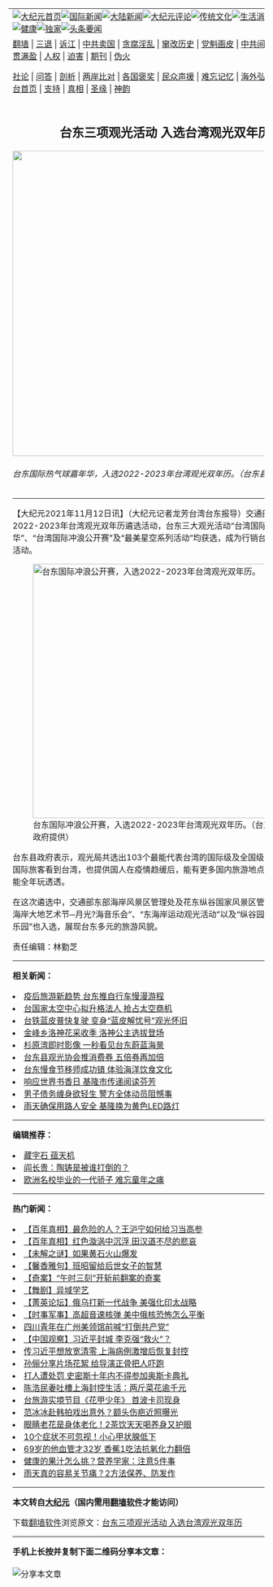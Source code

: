 <a name="1" id="1" target="_blank"></a><span id="1"></span>
<table align=center border="0"><tr><td colspan="2" VALIGN=TOP><a href="https://github.com/qezyik366/djy/blob/master/gb/nf1351518.md#1"><img src="https://raw.githubusercontent.com/qezyik366/www/master/t/djy/1.jpg" title="大纪元首页" alt="大纪元首页"></a><a href="https://github.com/qezyik366/djy/blob/master/gb/n24hr.md#1"><img src="https://raw.githubusercontent.com/qezyik366/www/master/t/djy/3.jpg" title="国际新闻" alt="国际新闻"></a><a href="https://github.com/qezyik366/djy/blob/master/gb/nsc413.md#1"><img src="https://raw.githubusercontent.com/qezyik366/www/master/t/djy/4.jpg" title="大陆新闻" alt="大陆新闻"></a><a href="https://github.com/qezyik366/djy/blob/master/gb/news392.md#1"><img src="https://raw.githubusercontent.com/qezyik366/www/master/t/djy/5.jpg" title="大纪元评论" alt="大纪元评论"></a><a href="https://github.com/qezyik366/djy/blob/master/gb/news2007.md#1"><img src="https://raw.githubusercontent.com/qezyik366/www/master/t/djy/6.jpg" title="传统文化" alt="传统文化"></a><a href="https://github.com/qezyik366/djy/blob/master/gb/news2008.md#1"><img src="https://raw.githubusercontent.com/qezyik366/www/master/t/djy/7.jpg" title="生活消费" alt="生活消费"></a><a href="https://github.com/qezyik366/djy/blob/master/gb/ncyule.md#1"><img src="https://raw.githubusercontent.com/qezyik366/www/master/t/djy/8.jpg" title="娱乐休闲" alt="娱乐休闲"></a><a href="https://github.com/qezyik366/djy/blob/master/gb/nsc1002.md#1"><img src="https://raw.githubusercontent.com/qezyik366/www/master/t/djy/9.jpg" title="健康" alt="健康"></a><a href="https://github.com/qezyik366/djy/blob/master/gb/nf6092.md#1"><img src="https://raw.githubusercontent.com/qezyik366/www/master/t/djy/10a.jpg" title="独家" alt="独家"></a><a href="https://github.com/qezyik366/djy/blob/master/gb/nf4514.md#1"><img src="https://raw.githubusercontent.com/qezyik366/www/master/t/djy/12a.jpg" title="头条要闻" alt="头条要闻"></a></td></tr>
<tr><td colspan="2" VALIGN=TOP><a target="_blank" href="https://github.com/qezyik366/www/blob/master/README.md?zsrh#1">翻墙</a> | <a target="_blank" href="https://github.com/qezyik366/djy/blob/master/gb/nf5657.md#1">三退</a> | <a target="_blank" href="https://github.com/qezyik366/djy/blob/master/gb/nf6124.md#1">诉江</a> | <a target="_blank" href="https://github.com/qezyik366/djy/blob/master/gb/nf1176117.md#1">中共卖国</a> | <a target="_blank" href="https://github.com/qezyik366/djy/blob/master/gb/nf5773.md#1">贪腐淫乱</a> | <a target="_blank" href="https://github.com/qezyik366/djy/blob/master/gb/nf1176115.md#1">窜改历史</a> | <a target="_blank" href="https://github.com/qezyik366/djy/blob/master/gb/nf1176107.md#1">党魁画皮</a> | <a target="_blank" href="https://github.com/qezyik366/djy/blob/master/gb/nf1320400.md#1">中共间谍</a> | <a target="_blank" href="https://github.com/qezyik366/djy/blob/master/gb/nf1176114.md#1">破坏传统</a> | <a target="_blank" href="https://github.com/qezyik366/ntdtv/blob/master/gb/prog447_1.md#1">恶贯满盈</a> | <a target="_blank" href="https://github.com/qezyik366/djy/blob/master/gb/ncid278.md#1">人权</a> | <a target="_blank" href="https://github.com/qezyik366/djy/blob/master/gb/nf1176111.md#1">迫害</a> | <a target="_blank" href="https://gitlab.com/szzdlab/mh-qikan/blob/master/README.md#1">期刊</a> | <a target="_blank" href="https://github.com/qezyik366/djy/blob/master/gb/nf5562.md#1">伪火</a></p><p><a target="_blank" href="https://github.com/qezyik366/djy/blob/master/gb/9p.md#1">社论</a> | <a target="_blank" href="https://github.com/qezyik366/djy/blob/master/gb/nf4378.md#1">问答</a> | <a target="_blank" href="https://github.com/qezyik366/djy/blob/master/gb/nf5792.md#1">剖析</a> | <a target="_blank" href="https://github.com/qezyik366/djy/blob/master/gb/nf5735.md#1">两岸比对</a> | <a target="_blank" href="https://github.com/qezyik366/djy/blob/master/gb/nf6119.md#1">各国褒奖</a> | <a target="_blank" href="https://github.com/qezyik366/djy/blob/master/gb/nf6120.md#1">民众声援</a> | <a target="_blank" href="https://github.com/qezyik366/djy/blob/master/gb/nf1188594.md#1">难忘记忆</a> | <a target="_blank" href="https://github.com/qezyik366/djy/blob/master/gb/nf3180.md#1">海外弘传</a> | <a target="_blank" href="https://github.com/qezyik366/djy/blob/master/gb/nf5410.md#1">万人上访</a> | <a target="_blank" href="https://github.com/qezyik366/www/blob/master/README.md?zsrh#1">平台首页</a> | <a target="_blank" href="https://github.com/qezyik366/djy/blob/master/gb/nf4386.md#1">支持</a> | <a target="_blank" href="https://github.com/qezyik366/djy/blob/master/gb/nf4389.md#1">真相</a> | <a target="_blank" href="https://github.com/qezyik366/djy/blob/master/gb/nf5790.md#1">圣缘</a> | <a target="_blank" href="https://github.com/qezyik366/djy/blob/master/gb/nf4786.md#1">神韵</a></td></tr>
<tr><td VALIGN=TOP width="626"><h2 align=center>台东三项观光活动 入选台湾观光双年历</h2>
<img width="600" src="https://i.epochtimes.com/assets/uploads/2021/11/id13371912-527140-600x400.jpeg" />
<h6>台东国际热气球嘉年华，入选2022-2023年台湾观光双年历。（台东县政府提供）
</h6>
<hr>
<p>【大纪元2021年11月12日讯】（大纪元记者龙芳台湾<ahref="https://github.com/qezyik366/djy/blob/master/gb/tag/%E5%8F%B0%E4%B8%9C.md#1">台东</a>报导）交通部<ahref="https://github.com/qezyik366/djy/blob/master/gb/tag/%E8%A7%82%E5%85%89.md#1">观光</a>局举办2022-2023年台湾观光双<ahref="https://github.com/qezyik366/djy/blob/master/gb/tag/%E5%B9%B4%E5%8E%86.md#1">年历</a>遴选活动，<ahref="https://github.com/qezyik366/djy/blob/master/gb/tag/%E5%8F%B0%E4%B8%9C.md#1">台东</a>三大观光活动“台湾国际热气球嘉年华”、“台湾国际冲浪公开赛”及“最美星空系列活动”均获选，成为行销台湾观光的代言活动。</p>
<figure id="13371911" aria-describedby="caption-13371911" style="width: 500px" class="wp-caption aligncenter"><ahref=" https://i.epochtimes.com/assets/uploads/2021/11/id13371911-527139-450x300.jpeg" target="_blank" rel="noreferrer noopener"> <img src="https://i.epochtimes.com/assets/uploads/2021/11/id13371911-527139-450x300.jpeg" alt="台东国际冲浪公开赛，入选2022-2023年台湾观光双年历。" width="500" /></a><figcaption id="caption-13371911" class="wp-caption-text">台东国际冲浪公开赛，入选2022-2023年台湾<ahref="https://github.com/qezyik366/djy/blob/master/gb/tag/%E8%A7%82%E5%85%89.md#1">观光</a>双<ahref="https://github.com/qezyik366/djy/blob/master/gb/tag/%E5%B9%B4%E5%8E%86.md#1">年历</a>。（台东县政府提供）</figcaption></figure>
<p>台东县政府表示，观光局共选出103个最能代表台湾的国际级及全国级活动，除了让国际旅客看到台湾，也提供国人在疫情趋缓后，能有更多国内旅游地点选择，让国人能全年玩透透。</p>
<p>在这次遴选中，交通部东部海岸风景区管理处及花东纵谷国家风景区管理所主办的“东海岸大地艺术节─月光?海音乐会”、“东海岸运动观光活动”以及“纵谷园游会─部落食乐园”也入选，展现台东多元的旅游风貌。</p>
<p>责任编辑：林勤芝</p>

<hr>


<strong>相关新闻：</strong>
<li><a href="https://github.com/qezyik366/djy/blob/master/gb/21/10/8/n13290857.md#1">疫后旅游新趋势 台东推自行车慢漫游程</a></li>
<li><a href="https://github.com/qezyik366/djy/blob/master/gb/21/10/20/n13317362.md#1">台国家太空中心拟升格法人 抢占太空商机</a></li>
<li><a href="https://github.com/qezyik366/djy/blob/master/gb/21/10/23/n13324248.md#1">台铁蓝皮普快复驶 变身“蓝皮解忧号”观光怀旧</a></li>
<li><a href="https://github.com/qezyik366/djy/blob/master/gb/21/11/9/n13364191.md#1">金峰乡洛神花采收季 洛神公主选拔登场</a></li>
<li><a href="https://github.com/qezyik366/djy/blob/master/gb/21/11/10/n13367133.md#1">杉原湾即时影像 一秒看见台东蔚蓝海景</a></li>
<li><a href="https://github.com/qezyik366/djy/blob/master/gb/21/11/10/n13367537.md#1">台东县观光协会推消费券 五倍券再加倍</a></li>
<li><a href="https://github.com/qezyik366/djy/blob/master/gb/22/4/10/n13708436.md#1">台东慢食节移师成功镇 体验海洋饮食文化</a></li>
<li><a href="https://github.com/qezyik366/djy/blob/master/gb/22/4/11/n13708686.md#1">响应世界书香日 基隆市传递阅读芬芳</a></li>
<li><a href="https://github.com/qezyik366/djy/blob/master/gb/22/4/10/n13708291.md#1">男子债务缠身欲轻生 警方全体动员阻憾事</a></li>
<li><a href="https://github.com/qezyik366/djy/blob/master/gb/22/4/10/n13708233.md#1">雨天确保用路人安全 基隆换为黄色LED路灯</a></li>
<hr>


<strong>编辑推荐：</strong>
<li><a href="https://github.com/upjkzu3674/djy/blob/master/gb/14/6/9/n4173977.md?dfh#1" target="_blank">藏字石 蕴天机</a></li><li><a href="https://github.com/tsiac2612/djy/blob/master/gb/19/1/29/n11009341.md#1" target="_blank">阎长贵：陶铸是被谁打倒的？</a></li><li><a href="https://github.com/tsiac2612/djy/blob/master/gb/19/7/14/n11384505.md#1" target="_blank">欧洲名校毕业的一代骄子 难忘童年之痛</a></li>
<hr>

<strong>热门新闻：</strong>
<li><a href="https://github.com/qezyik366/djy/blob/master/gb/22/3/23/n13668398.md#1">【百年真相】最危险的人？王沪宁如何给习当高参</a></li>
<li><a href="https://github.com/qezyik366/djy/blob/master/gb/21/12/23/n13456065.md#1">【百年真相】红色漩涡中沉浮 田汉道不尽的悲哀</a></li>
<li><a href="https://github.com/qezyik366/djy/blob/master/gb/22/4/4/n13693867.md#1">【未解之谜】如果黄石火山爆发</a></li>
<li><a href="https://github.com/qezyik366/djy/blob/master/gb/22/4/4/n13693691.md#1">【馨香雅句】班昭留给后世女子的智慧</a></li>
<li><a href="https://github.com/qezyik366/djy/blob/master/gb/22/4/5/n13697243.md#1">【奇案】“午时三刻”开斩前翻案的奇案</a></li>
<li><a href="https://github.com/qezyik366/djy/blob/master/gb/22/4/10/n13708480.md#1">【舞剧】异域学艺</a></li>
<li><a href="https://github.com/qezyik366/djy/blob/master/gb/22/4/9/n13707317.md#1">【菁英论坛】俄乌打新一代战争 美强化印太战略</a></li>
<li><a href="https://github.com/qezyik366/djy/blob/master/gb/22/4/9/n13707414.md#1">【时事军事】高超音速核弹 美中俄核恐怖怎么平衡</a></li>
<li><a href="https://github.com/qezyik366/djy/blob/master/gb/22/4/9/n13706272.md#1">四川青年在广州美领馆前喊“打倒共产党”</a></li>
<li><a href="https://github.com/qezyik366/djy/blob/master/gb/22/4/9/n13706121.md#1">【中国观察】习近平封城 李克强“救火”？</a></li>
<li><a href="https://github.com/qezyik366/djy/blob/master/gb/22/4/8/n13705453.md#1">传习近平想放宽清零 上海病例激增后恢复封控</a></li>
<li><a href="https://github.com/qezyik366/djy/blob/master/gb/22/4/8/n13705441.md#1">孙俪分享片场花絮 给导演正骨把人吓跑</a></li>
<li><a href="https://github.com/qezyik366/djy/blob/master/gb/22/4/8/n13705679.md#1">打人遭处罚 史密斯十年内不得参加奥斯卡典礼</a></li>
<li><a href="https://github.com/qezyik366/djy/blob/master/gb/22/4/10/n13708522.md#1">陈浩民妻吐槽上海封控生活：两斤菜花逾千元</a></li>
<li><a href="https://github.com/qezyik366/djy/blob/master/gb/22/4/8/n13704775.md#1">台旅游实境节目《花甲少年》 首波卡司现身</a></li>
<li><a href="https://github.com/qezyik366/djy/blob/master/gb/22/4/10/n13708485.md#1">范冰冰赴韩拍戏出意外？额头伤疤近照曝光</a></li>
<li><a href="https://github.com/qezyik366/djy/blob/master/gb/22/4/7/n13702573.md#1">眼睛老花是身体老化！2茶饮天天喝养身又护眼</a></li>
<li><a href="https://github.com/qezyik366/djy/blob/master/gb/22/4/6/n13699765.md#1">10个症状不可忽视！小心甲状腺低下</a></li>
<li><a href="https://github.com/qezyik366/djy/blob/master/gb/22/4/10/n13708269.md#1">69岁的他血管才32岁 香蕉1吃法抗氧化力翻倍</a></li>
<li><a href="https://github.com/qezyik366/djy/blob/master/gb/22/4/6/n13699752.md#1">健康的果汁怎么挑？营养学家：注意5件事</a></li>
<li><a href="https://github.com/qezyik366/djy/blob/master/gb/22/4/6/n13698839.md#1">雨天真的容易关节痛？2方法保养、防发作</a></li>
<hr>

<strong>本文转自<a href="https://www.epochtimes.com">大纪元</a>（国内需用<a href="https://github.com/qezyik366/www/blob/master/README.md#8">翻墙软件</a>才能访问）</strong><p>下载<a href="https://github.com/qezyik366/www/blob/master/README.md#8">翻墙软件</a>浏览原文：<a href="https://www.epochtimes.com/gb/21/11/12/n13371909.htm">台东三项观光活动 入选台湾观光双年历</a></p><hr>

<strong>手机上长按并复制下面二维码分享本文章：</strong><br><br><img src="https://chart.apis.google.com/chart?cht=qr&chs=240x240&choe=UTF-8&chld=M|2&chl=https://github.com/qezyik366/djy/blob/master/gb/21/11/12/n13371909.md%231" title="分享本文章"></td><td VALIGN=TOP><a href="https://github.com/qezyik366/djy/blob/master/gb/16/1/21/n4622075.md?dfh#1" target="_blank"><img src="https://raw.githubusercontent.com/qezyik366/djy/master/gb/300/wei-f1.jpg" title="中共的伪火骗局"  alt="中共的伪火骗局"></a><br><a href="https://github.com/qezyik366/www/blob/master/README.md?dfh#9" target="_blank"><img src="https://raw.githubusercontent.com/qezyik366/djy/master/gb/300/yong-h.jpg" title="永恒的见证"  alt="永恒的见证"></a><br><a href="https://github.com/qezyik366/djy/blob/master/gb/13/9/29/n3974789.md?dfh#1" target="_blank"><img src="https://raw.githubusercontent.com/qezyik366/djy/master/gb/300/shang-lnz.jpg" title="善良女子被中共投男牢"  alt="善良女子被中共投男牢"></a><br><a href="https://github.com/qezyik366/djy/blob/master/gb/16/3/16/n4663449.md?dfh#1" target="_blank"><img src="https://raw.githubusercontent.com/qezyik366/djy/master/gb/300/huo-z3.jpg" title="警卫目击活摘器官"  alt="警卫目击活摘器官"></a><br><a href="https://github.com/qezyik366/djy/blob/master/gb/16/8/7/n8177641.md?dfh#1" target="_blank"><img src="https://raw.githubusercontent.com/qezyik366/djy/master/gb/300/huo-z4.jpg" title="证人描述活摘恐怖"  alt="证人描述活摘恐怖"></a><br><a href="https://github.com/qezyik366/djy/blob/master/gb/10/4/19/n2881569.md?dfh#1" target="_blank"><img src="https://raw.githubusercontent.com/qezyik366/djy/master/gb/300/huo-z1.jpg" title="揭开活摘器官黑幕"  alt="揭开活摘器官黑幕"></a><br><a href="https://github.com/qezyik366/djy/blob/master/gb/10/11/7/n3077476.md?dfh#1" target="_blank"><img src="https://raw.githubusercontent.com/qezyik366/djy/master/gb/300/ma-ks.jpg" title="马克思的成魔之路"  alt="马克思的成魔之路"></a><br><a href="https://github.com/qezyik366/djy/blob/master/gb/14/6/9/n4173977.md?dfh#1" target="_blank"><img src="https://raw.githubusercontent.com/qezyik366/djy/master/gb/300/chang-zs.jpg" title="藏字石 蕴天机"  alt="藏字石 蕴天机"></a><br><a href="https://github.com/qezyik366/djy/blob/master/gb/18/5/10/n10381511.md?dfh#1" target="_blank"><img src="https://raw.githubusercontent.com/qezyik366/djy/master/gb/300/st1.jpg" title="关注三亿人三退"  alt="关注三亿人三退"></a><br><a href="https://github.com/qezyik366/djy/blob/master/gb/18/3/21/n10237682.md?dfh#1" target="_blank"><img src="https://raw.githubusercontent.com/qezyik366/djy/master/gb/300/jie-t.jpg" title="解体中共复兴中华"  alt="解体中共复兴中华"></a><br><a href="https://github.com/qezyik366/djy/blob/master/gb/9/2/9/n2422991.md?dfh#1" target="_blank"><img src="https://raw.githubusercontent.com/qezyik366/djy/master/gb/300/gao-zs.jpg" title="中共迫害良心律师"  alt="中共迫害良心律师"></a><br><a href="https://github.com/qezyik366/djy/blob/master/gb/18/12/9/n10900044.md?dfh#1" target="_blank"><img src="https://raw.githubusercontent.com/qezyik366/djy/master/gb/300/sj1.jpg" title="三百多万人举报江泽民"  alt="三百多万人举报江泽民"></a><br><a href="https://github.com/qezyik366/djy/blob/master/gb/18/8/28/n10672014.md?dfh#1" target="_blank"><img src="https://raw.githubusercontent.com/qezyik366/djy/master/gb/300/sj2.jpg" title="这些官员为何起诉江泽民"  alt="这些官员为何起诉江泽民"></a><br><a href="https://github.com/qezyik366/djy/blob/master/gb/8/12/18/n2367165.md?dfh#1" target="_blank"><img src="https://raw.githubusercontent.com/qezyik366/djy/master/gb/300/liangan.jpg" title="海峡两岸的强烈对比"  alt="海峡两岸的强烈对比"></a><br><a href="https://github.com/qezyik366/djy/blob/master/gb/15/12/10/n4593139.md?dfh#1" target="_blank"><img src="https://raw.githubusercontent.com/qezyik366/djy/master/gb/300/jia-ndzl.jpg" title="加拿大总理的贺信"  alt="加拿大总理的贺信"></a><br><a href="https://github.com/qezyik366/djy/blob/master/gb/11/6/17/n3289382.md?dfh#1" target="_blank"><img src="https://raw.githubusercontent.com/qezyik366/djy/master/gb/300/xiao-wd.jpg" title="探寻真相兼听则明"  alt="探寻真相兼听则明"></a><br><a href="https://github.com/qezyik366/djy/blob/master/gb/18/10/27/n10812623.md?dfh#1" target="_blank"><img src="https://raw.githubusercontent.com/qezyik366/djy/master/gb/300/yindu.jpg" title="印度媒体报道东方"  alt="印度媒体报道东方"></a><br><a href="https://github.com/qezyik366/djy/blob/master/gb/18/6/9/n10469652.md?dfh#1" target="_blank"><img src="https://raw.githubusercontent.com/qezyik366/djy/master/gb/300/xie-j.jpg" title="不一样的海外校园"  alt="不一样的海外校园"></a><br><a href="https://github.com/qezyik366/djy/blob/master/gb/7/4/5/n1669415.md?dfh#1" target="_blank"><img src="https://raw.githubusercontent.com/qezyik366/djy/master/gb/300/li-up.jpg" title="从大师到徒弟的传奇"  alt="从大师到徒弟的传奇"></a><br><a href="https://github.com/qezyik366/djy/blob/master/gb/17/5/26/n9191512.md?dfh#1" target="_blank"><img src="https://raw.githubusercontent.com/qezyik366/djy/master/gb/300/zfl2.jpg" title="亿万人与东方一本奇书"  alt="亿万人与东方一本奇书"></a><br><a href="https://github.com/qezyik366/djy/blob/master/gb/13/11/27/n4020290.md?dfh#1" target="_blank"><img src="https://raw.githubusercontent.com/qezyik366/djy/master/gb/300/zhen-h.jpg" title="大陆见不到的震撼场面"  alt="大陆见不到的震撼场面"></a><br><a href="https://github.com/qezyik366/djy/blob/master/gb/15/7/17/n4482910.md?dfh#1" target="_blank"><img src="https://raw.githubusercontent.com/qezyik366/djy/master/gb/300/dalu-sk.jpg" title="人心向善 大陆当初盛况"  alt="人心向善 大陆当初盛况"></a><br><a href="https://github.com/qezyik366/djy/blob/master/gb/19/1/5/n10955468.md?dfh#1" target="_blank"><img src="https://raw.githubusercontent.com/qezyik366/djy/master/gb/300/zfl1.jpg" title="追寻真理 这书讲什么"  alt="追寻真理 这书讲什么"></a><br><a href="https://github.com/qezyik366/www/blob/master/README.md?dfh#1" target="_blank"><img src="https://raw.githubusercontent.com/qezyik366/djy/master/gb/300/fq1.jpg" title="下载免费翻墙软件"  alt="下载免费翻墙软件"></a><br></td></tr></table>
